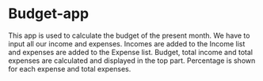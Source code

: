 # Budget-app
This app is used to calculate the budget of the present month.
We have to input all our income and expenses.
Incomes are added to the Income list and expenses are added to the Expense list.
Budget, total income and total expenses are calculated and displayed in the top part.
Percentage is shown for each expense and total expenses.
